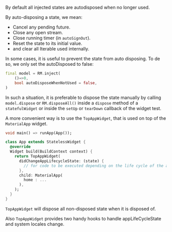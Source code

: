 By default all injected states are autodisposed when no longer used.

By auto-disposing a state, we mean:
- Cancel any pending future.
- Close any open stream.
- Close running timer (in `autoSignOut`).
- Reset the state to its initial value.
- and clear all Iterable used internally.

In some cases, it is useful to prevent the state from auto disposing. To de so, we only set the autoDisposed to false:

```dart
final model = RM.inject(
    ()=>0,
    bool autoDisposeWhenNotUsed = false, 
)
```

In such a situation, it is preferable to dispose the state manually by calling `model.dispose` or `RM.disposeAll()` inside a `dispose` method of a `statefulWidget` or inside the `setUp` or `tearDown` callback of the widget test.

A more convenient way is to use the `TopAppWidget`, that is used on top of the `MaterialApp` widget.

```dart
void main() => runApp(App());

class App extends StatelessWidget {
  @override
  Widget build(BuildContext context) {
    return TopAppWidget(
      didChangeAppLifecycleState: (state) {
        // for code to be executed depending on the life cycle of the app (in Android : onResume, onPause ...).
      },
      child: MaterialApp(
        home : ...
      ),
    );
  }
}
```

`TopAppWidget` will dispose all non-disposed state when it is disposed of.

Also `TopAppWidget` provides two handy hooks to handle appLifeCycleState and system locales change.